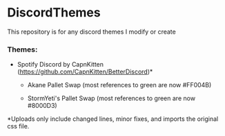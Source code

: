 # DiscordThemes
This repository is for any discord themes I modify or create

### Themes:

- Spotify Discord by CapnKitten (https://github.com/CapnKitten/BetterDiscord)*

  - Akane Pallet Swap (most references to green are now #FF004B)

  - StormYeti's Pallet Swap (most references to green are now #8000D3)

*Uploads only include changed lines, minor fixes, and imports the original css file.
